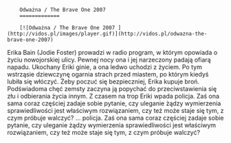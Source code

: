 
        Odważna / The Brave One 2007 
        =============
        
        [![Odważna / The Brave One 2007 ](http://vidos.pl/images/player.gif)](http://vidos.pl/odwazna-the-brave-one-2007)
        
        
 Erika Bain (Jodie Foster) prowadzi w radio program, w którym opowiada o życiu nowojorskiej ulicy. Pewnej nocy ona i jej narzeczony padają ofiarą napadu. Ukochany Eriki ginie, a ona ledwo uchodzi z życiem. Po tym wstrząsie dziewczynę ogarnia strach przed miastem, po którym kiedyś lubiła się włóczyć. Żeby poczuć się bezpieczniej, Erika kupuje broń. Podświadoma chęć zemsty zaczyna ją popychać do przeciwstawienia się złu i odbierania życia innym. Z czasem na trop Eriki wpada policja. Zaś ona sama coraz częściej zadaje sobie pytanie, czy uleganie żądzy wymierzenia sprawiedliwości jest właściwym rozwiązaniem, czy też może staje się tym, z czym próbuje walczyć?  ... policja. Zaś ona sama coraz częściej zadaje sobie pytanie, czy uleganie żądzy wymierzenia sprawiedliwości jest właściwym rozwiązaniem, czy też może staje się tym, z czym próbuje walczyć?
    